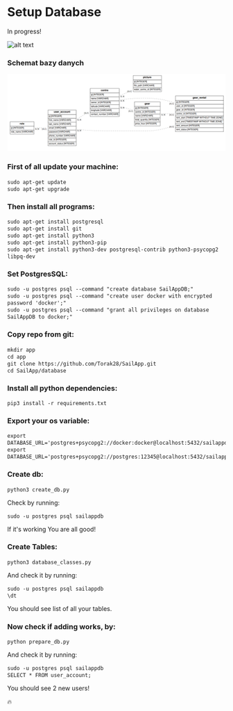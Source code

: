 # Setup Database

In progress!

![alt text](https://media.giphy.com/media/RHEqKwRZDwFKE/giphy.gif)

### Schemat bazy danych

![alt text](schemat_bazki.png)


### First of all update your machine:

```
sudo apt-get update
sudo apt-get upgrade
```

### Then install all programs:

```
sudo apt-get install postgresql
sudo apt-get install git
sudo apt-get install python3
sudo apt-get install python3-pip
sudo apt-get install python3-dev postgresql-contrib python3-psycopg2 libpq-dev
```

### Set PostgresSQL:

```
sudo -u postgres psql --command "create database SailAppDB;"
sudo -u postgres psql --command "create user docker with encrypted password 'docker';"
sudo -u postgres psql --command "grant all privileges on database SailAppDB to docker;"
```

### Copy repo from git:

```
mkdir app
cd app
git clone https://github.com/Torak28/SailApp.git
cd SailApp/database
```

### Install all python dependencies:

```
pip3 install -r requirements.txt
```

### Export your os variable:

```
export DATABASE_URL='postgres+psycopg2://docker:docker@localhost:5432/sailappdb'
export DATABASE_URL='postgres+psycopg2://postgres:12345@localhost:5432/sailappdb'
```

### Create db:

```
python3 create_db.py
```

Check by running:

```
sudo -u postgres psql sailappdb
```

If it's working You are all good!

### Create Tables:

```
python3 database_classes.py
```

And check it by running:

```
sudo -u postgres psql sailappdb
\dt
```
You should see list of all your tables.

### Now check if adding works, by:

```
python prepare_db.py
```

And check it by running:

```
sudo -u postgres psql sailappdb
SELECT * FROM user_account;
```

You should see 2 new users!

:fire: